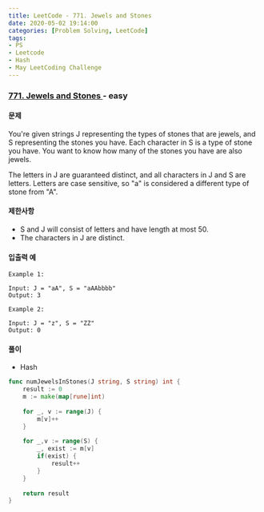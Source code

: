 ```yaml
---
title: LeetCode - 771. Jewels and Stones
date: 2020-05-02 19:14:00
categories: [Problem Solving, LeetCode]
tags:
- PS
- Leetcode
- Hash
- May LeetCoding Challenge
---
```


### [771. Jewels and Stones ](https://leetcode.com/problems/jewels-and-stones/) - easy

#### 문제

You're given strings J representing the types of stones that are jewels, and S representing the stones you have.  Each character in S is a type of stone you have.  You want to know how many of the stones you have are also jewels.

The letters in J are guaranteed distinct, and all characters in J and S are letters. Letters are case sensitive, so "a" is considered a different type of stone from "A".

#### 제한사항

- S and J will consist of letters and have length at most 50.
- The characters in J are distinct.

#### 입출력 예

```
Example 1:

Input: J = "aA", S = "aAAbbbb"
Output: 3
```

```
Example 2:

Input: J = "z", S = "ZZ"
Output: 0
```

#### 풀이
- Hash

```go
func numJewelsInStones(J string, S string) int {
    result := 0
    m := make(map[rune]int)
    
    for _, v := range(J) {
        m[v]++
    }
    
    for _,v := range(S) {
        _, exist := m[v]
        if(exist) {
            result++
        }
    }
    
    return result
}
```
